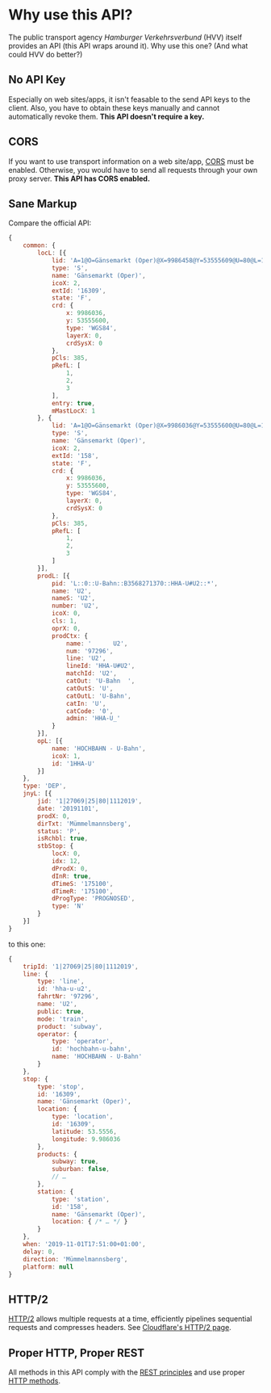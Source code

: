 # Why use this API?

The public transport agency *Hamburger Verkehrsverbund* (HVV) itself provides an API (this API wraps around it). Why use this one? (And what could HVV do better?)

## No API Key

Especially on web sites/apps, it isn't feasable to the send API keys to the client. Also, you have to obtain these keys manually and cannot automatically revoke them. **This API doesn't require a key.**

## CORS

If you want to use transport information on a web site/app, [CORS](https://developer.mozilla.org/en-US/docs/Web/HTTP/Access_control_CORS) must be enabled. Otherwise, you would have to send all requests through your own proxy server. **This API has CORS enabled.**

## Sane Markup

Compare the official API:

```js
{
	common: {
		locL: [{
			lid: 'A=1@O=Gänsemarkt (Oper)@X=9986458@Y=53555609@U=80@L=16309@',
			type: 'S',
			name: 'Gänsemarkt (Oper)',
			icoX: 2,
			extId: '16309',
			state: 'F',
			crd: {
				x: 9986036,
				y: 53555600,
				type: 'WGS84',
				layerX: 0,
				crdSysX: 0
			},
			pCls: 385,
			pRefL: [
				1,
				2,
				3
			],
			entry: true,
			mMastLocX: 1
		}, {
			lid: 'A=1@O=Gänsemarkt (Oper)@X=9986036@Y=53555600@U=80@L=158@',
			type: 'S',
			name: 'Gänsemarkt (Oper)',
			icoX: 2,
			extId: '158',
			state: 'F',
			crd: {
				x: 9986036,
				y: 53555600,
				type: 'WGS84',
				layerX: 0,
				crdSysX: 0
			},
			pCls: 385,
			pRefL: [
				1,
				2,
				3
			]
		}],
		prodL: [{
			pid: 'L::0::U-Bahn::B3568271370::HHA-U#U2::*',
			name: 'U2',
			nameS: 'U2',
			number: 'U2',
			icoX: 0,
			cls: 1,
			oprX: 0,
			prodCtx: {
				name: '      U2',
				num: '97296',
				line: 'U2',
				lineId: 'HHA-U#U2',
				matchId: 'U2',
				catOut: 'U-Bahn  ',
				catOutS: 'U',
				catOutL: 'U-Bahn',
				catIn: 'U',
				catCode: '0',
				admin: 'HHA-U_'
			}
		}],
		opL: [{
			name: 'HOCHBAHN - U-Bahn',
			icoX: 1,
			id: '1HHA-U'
		}]
	},
	type: 'DEP',
	jnyL: [{
		jid: '1|27069|25|80|1112019',
		date: '20191101',
		prodX: 0,
		dirTxt: 'Mümmelmannsberg',
		status: 'P',
		isRchbl: true,
		stbStop: {
			locX: 0,
			idx: 12,
			dProdX: 0,
			dInR: true,
			dTimeS: '175100',
			dTimeR: '175100',
			dProgType: 'PROGNOSED',
			type: 'N'
		}
	}]
}
```

to this one:

```js
{
	tripId: '1|27069|25|80|1112019',
	line: {
		type: 'line',
		id: 'hha-u-u2',
		fahrtNr: '97296',
		name: 'U2',
		public: true,
		mode: 'train',
		product: 'subway',
		operator: {
			type: 'operator',
			id: 'hochbahn-u-bahn',
			name: 'HOCHBAHN - U-Bahn'
		}
	},
	stop: {
		type: 'stop',
		id: '16309',
		name: 'Gänsemarkt (Oper)',
		location: {
			type: 'location',
			id: '16309',
			latitude: 53.5556,
			longitude: 9.986036
		},
		products: {
			subway: true,
			suburban: false,
			// …
		},
		station: {
			type: 'station',
			id: '158',
			name: 'Gänsemarkt (Oper)',
			location: { /* … */ }
		}
	},
	when: '2019-11-01T17:51:00+01:00',
	delay: 0,
	direction: 'Mümmelmannsberg',
	platform: null
}
```

## HTTP/2

[HTTP/2](https://http2.github.io/) allows multiple requests at a time, efficiently pipelines sequential requests and compresses headers. See [Cloudflare's HTTP/2 page](https://blog.cloudflare.com/http-2-for-web-developers/).

## Proper HTTP, Proper REST

All methods in this API comply with the [REST principles](https://en.wikipedia.org/wiki/Representational_state_transfer#Applied_to_web_services) and use proper [HTTP methods](https://www.w3.org/Protocols/rfc2616/rfc2616-sec9.html).
